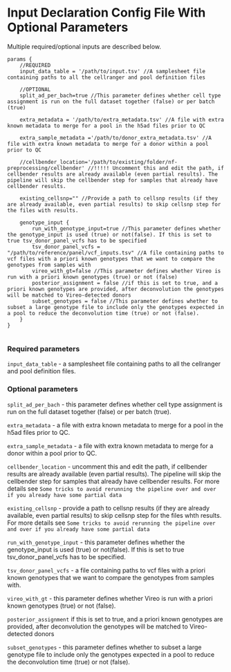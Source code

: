 # Input Declaration Config File With Optional Parameters
Multiple required/optional inputs are described below. 

```console
params {
    //REQUIRED
    input_data_table = '/path/to/input.tsv' //A samplesheet file containing paths to all the cellranger and pool definition files

    //OPTIONAL
    split_ad_per_bach=true //This parameter defines whether cell type assignment is run on the full dataset together (false) or per batch (true)

    extra_metadata = '/path/to/extra_metadata.tsv' //A file with extra known metadata to merge for a pool in the h5ad files prior to QC

    extra_sample_metadata ='/path/to/donor_extra_metadata.tsv' //A file with extra known metadata to merge for a donor within a pool prior to QC

    //cellbender_location='/path/to/existing/folder/nf-preprocessing/cellbender' //!!!!! Uncomment this and edit the path, if cellbender results are already available (even partial results). The pipeline will skip the cellbender step for samples that already have cellbender results.

    existing_cellsnp="" //Provide a path to cellsnp results (if they are already available, even partial results) to skip cellsnp step for the files with results.

    genotype_input {
        run_with_genotype_input=true //This parameter defines whether the genotype_input is used (true) or not(false). If this is set to true tsv_donor_panel_vcfs has to be specified
        tsv_donor_panel_vcfs = "/path/to/reference/panel/vcf_inputs.tsv" //A file containing paths to vcf files with a priori known genotypes that we want to compare the genotypes from samples with
        vireo_with_gt=false //This parameter defines whether Vireo is run with a priori known genotypes (true) or not (false)
        posterior_assignment = false //if this is set to true, and a priori known genotypes are provided, after deconvolution the genotypes will be matched to Vireo-detected donors
        subset_genotypes = false //This parameter defines whether to subset a large genotype file to include only the genotypes expected in a pool to reduce the deconvolution time (true) or not (false).
    }
}


```
### Required parameters
`input_data_table` - a samplesheet file containing paths to all the cellranger and pool definition files.

### Optional parameters
`split_ad_per_bach` - this parameter defines whether cell type assignment is run on the full dataset together (false) or per batch (true).

`extra_metadata` - a file with extra known metadata to merge for a pool in the h5ad files prior to QC.

`extra_sample_metadata` - a file with extra known metadata to merge for a donor within a pool prior to QC.

`cellbender_location` - uncomment this and edit the path, if cellbender results are already available (even partial results). The pipeline will skip the cellbender step for samples that already have cellbender results. For more details see `Some tricks to avoid rerunning the pipeline over and over if you already have some partial data`

`existing_cellsnp` - provide a path to cellsnp results (if they are already available, even partial results) to skip cellsnp step for the files whth results. For more details see `Some tricks to avoid rerunning the pipeline over and over if you already have some partial data`

`run_with_genotype_input` - this parameter defines whether the genotype_input is used (true) or not(false). If this is set to true tsv_donor_panel_vcfs has to be specified.

`tsv_donor_panel_vcfs` - a file containing paths to vcf files with a priori known genotypes that we want to compare the genotypes from samples with.

`vireo_with_gt` - this parameter defines whether Vireo is run with a priori known genotypes (true) or not (false).

`posterior_assignment` if this is set to true, and a priori known genotypes are provided, after deconvolution the genotypes will be matched to Vireo-detected donors

`subset_genotypes` - this parameter defines whether to subset a large genotype file to include only the genotypes expected in a pool to reduce the deconvolution time (true) or not (false).
